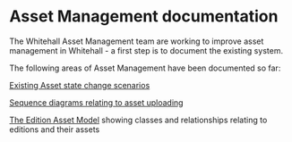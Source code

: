 # Asset Management documentation

The Whitehall Asset Management team are working to improve asset management in Whitehall - a first step is to document the existing system.

The following areas of Asset Management have been documented so far:

[Existing Asset state change scenarios](existing_asset_state_change_scenarios.md)

[Sequence diagrams relating to asset uploading](asset_sequences.md)

[The Edition Asset Model](edition_asset_model.md) showing classes and relationships relating to editions and their assets
